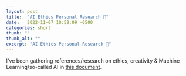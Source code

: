 ```yaml
---
layout: post
title:  "AI Ethics Personal Research 🎨"
date:   2022-11-07 10:59:09 -0500
categories: short
thumb: ""
thumb_alt: ""
excerpt: "AI Ethics Personal Research 🎨"
---
```

I've been gathering references/research on ethics, creativity & Machine Learning/so-called AI in [this document](https://docs.google.com/document/d/1nmSsGffsWfYK8klXr9lsYNSI4mp7AKKMNiaO2vqVpnw/edit?usp=sharing).